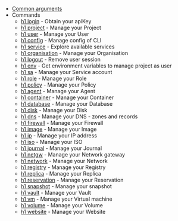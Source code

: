 * [Common arguments](common-arguments.md)
* Commands
  * [h1 login](login.md) - Obtain your apiKey
  * [h1 project](project.md) - Manage your Project
  * [h1 user](user.md) - Manage your User
  * [h1 config](config.md) - Manage config of CLI
  * [h1 service](service.md) - Explore available services
  * [h1 organisation](organisation.md) - Manage your Organisation
  * [h1 logout](logout.md) - Remove user session
  * [h1 env](env.md) - Get environment variables to manage project as user
  * [h1 sa](sa.md) - Manage your Service account
  * [h1 role](role.md) - Manage your Role
  * [h1 policy](policy.md) - Manage your Policy
  * [h1 agent](agent.md) - Manage your Agent
  * [h1 container](container.md) - Manage your Container
  * [h1 database](database.md) - Manage your Database
  * [h1 disk](disk.md) - Manage your Disk
  * [h1 dns](dns.md) - Manage your DNS - zones and records
  * [h1 firewall](firewall.md) - Manage your Firewall
  * [h1 image](image.md) - Manage your Image
  * [h1 ip](ip.md) - Manage your IP address
  * [h1 iso](iso.md) - Manage your ISO
  * [h1 journal](journal.md) - Manage your Journal
  * [h1 netgw](netgw.md) - Manage your Network gateway
  * [h1 network](network.md) - Manage your Network
  * [h1 registry](registry.md) - Manage your Registry
  * [h1 replica](replica.md) - Manage your Replica
  * [h1 reservation](reservation.md) - Manage your Reservation
  * [h1 snapshot](snapshot.md) - Manage your snapshot
  * [h1 vault](vault.md) - Manage your Vault
  * [h1 vm](vm.md) - Manage your Virtual machine
  * [h1 volume](volume.md) - Manage your Volume
  * [h1 website](website.md) - Manage your Website

